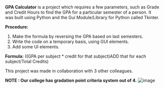 **GPA Calculator** is a project which requires a few parameters, such as Grade and Credit Hours to find the GPA for a particular semester of a person.
It was built using Python and the Gui Module/Library for Python called Tkinter.

**Procedure:**
1. Make the formula by reversing the GPA based on last semesters.
2. Write the code on a temporary basis, using GUI elements.
3. Add some UI elements.

**Formula:** 
((GPA per subject * credit for that subject)ADD that for each subject/Total Credits)

This project was made in collaboration with 3 other colleagues.

**NOTE : Our college has gradation point criteria system out of 4.**
![image](https://github.com/Rush-Code10/GPA-Calculator-Tkinter/assets/71811932/f0ca13d0-7ef0-4760-95c5-511800a80195)
